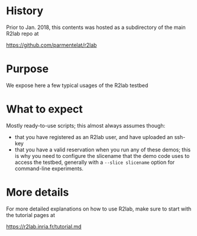 # History

Prior to Jan. 2018, this contents was hosted as a subdirectory of the main R2lab repo at

https://github.com/parmentelat/r2lab

# Purpose

We expose here a few typical usages of the R2lab testbed

# What to expect

Mostly ready-to-use scripts; this almost always assumes though:

* that you have registered as an R2lab user, and have uploaded an ssh-key
* that you have a valid reservation when you run any of these demos; this is why you need to configure the slicename that the demo code uses to access the testbed, generally with a `--slice slicename` option for command-line experiments.

# More details

For more detailed explanations on how to use R2lab, make sure to start with the tutorial pages at

https://r2lab.inria.fr/tutorial.md
